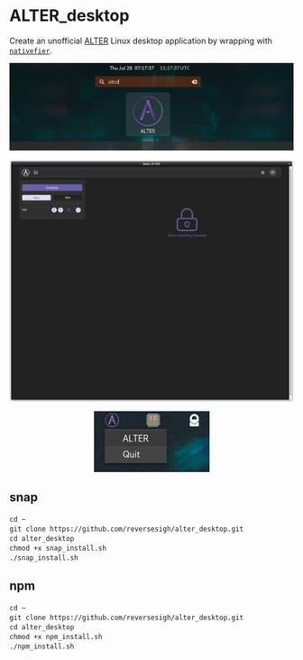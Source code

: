 # ALTER_desktop  
  
Create an unofficial [ALTER](https://altermail.live/) Linux desktop application by wrapping with [`nativefier`](https://github.com/nativefier/nativefier).  
  
  
<p align="center">
<img src="ALTER_shell.png">
</P>  
  
<p align="center">
<img src="ALTER_desktop.png">   
</p>  
  
<p align="center">
<img src="ALTER_tray.png">
</P>  
  
## snap
`cd ~`  
`git clone https://github.com/reversesigh/alter_desktop.git`  
`cd alter_desktop`  
`chmod +x snap_install.sh`  
`./snap_install.sh`  
  
## npm
`cd ~`  
`git clone https://github.com/reversesigh/alter_desktop.git`  
`cd alter_desktop`  
`chmod +x npm_install.sh`  
`./npm_install.sh` 
